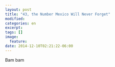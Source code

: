 ```yaml
---
layout: post
title: "43, the Number Mexico Will Never Forget"
modified:
categories: en
excerpt:
tags: []
image:
  feature:
date: 2014-12-10T02:21:22-06:00
---
```


Bam bam

